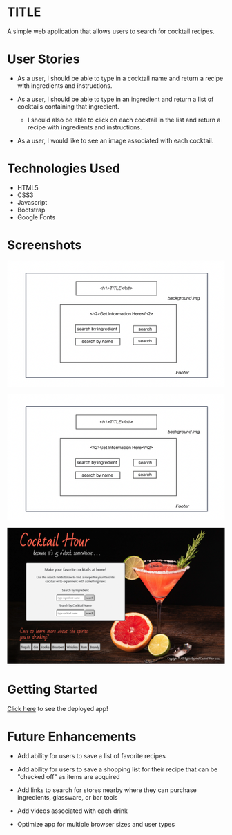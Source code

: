 # TITLE

A simple web application that allows users to search for cocktail recipes.

# User Stories

- As a user, I should be able to type in a cocktail name and return a recipe with ingredients and instructions.

- As a user, I should be able to type in an ingredient and return a list of cocktails containing that ingredient.

    - I should also be able to click on each cocktail in the list and return a recipe with ingredients and instructions.

- As a user, I would like to see an image associated with each cocktail.


# Technologies Used

- HTML5
- CSS3
- Javascript
- Bootstrap
- Google Fonts

# Screenshots

![main browser page](images/screenshots/wireframe_2.png)

![search elements](images/screenshots/wireframe_2.png)

![final browser page](images/screenshots/Cocktail_Hour_Screenshot.png)

# Getting Started

<!-- [Click here](hosted/deployed app url) to ! -->

[Click here](https://guileless-profiterole-9b97c3.netlify.app) to see the deployed app!

# Future Enhancements

- Add ability for users to save a list of favorite recipes

- Add ability for users to save a shopping list for their recipe that can be "checked off" as items are acquired

- Add links to search for stores nearby where they can purchase ingredients, glassware, or bar tools

- Add videos associated with each drink

- Optimize app for multiple browser sizes and user types



